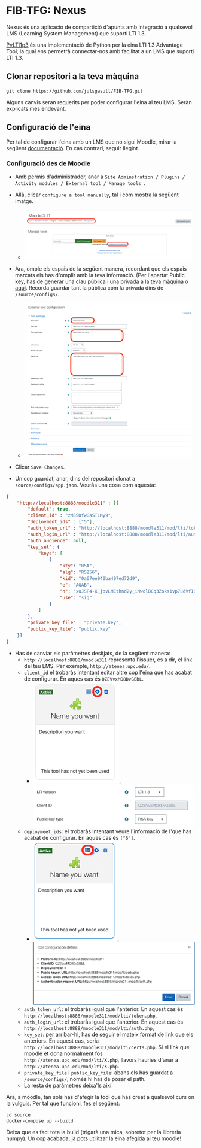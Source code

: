 #  FIB-TFG: Nexus

Nexus és una aplicació de compartició d'apunts amb integració a qualsevol LMS (Learning System Management) que suporti LTI 1.3.

[PyLTI1p3](https://github.com/dmitry-viskov/pylti1.3) és una implementació de Python per la eina LTI 1.3 Advantage Tool, la qual ens permetrà connectar-nos amb facilitat a un LMS que suporti LTI 1.3.
## Clonar repositori a la teva màquina
```ssh
git clone https://github.com/julsgasull/FIB-TFG.git
```
Alguns canvis seran requerits per poder configurar l'eina al teu LMS. Seràn explicats més endevant.

## Configuració de l'eina
Per tal de configurar l'eina amb un LMS que no sigui Moodle, mirar la següent [documentació](https://github.com/dmitry-viskov/pylti1.3-django-example/blob/master/README.rst). En cas contrari, seguir llegint.

### Configuració des de Moodle
* Amb permís d'administrador, anar a `Site Adminstration / Plugins / Activity modules / External tool / Manage tools `.
* Allà, clicar `configure a tool manually`, tal i com mostra la següent imatge.
  * ![moodle add tool manually](./images/moodle_add_tool_manually.png)
* Ara, omple els espais de la següent manera, recordant que els espais marcats els has d'omplir amb la teva informació. (Per l'apartat Public key, has de generar una clau pública i una privada a la teva màquina o [aquí](https://cryptotools.net/rsagen). Recorda guardar tant la pública com la privada dins de `/source/configs/`.
  * ![moodle external tool configuration](./images/external_tool_configuration.png)
* Clicar `Save Changes`.

* Un cop guardat, anar, dins del repositori clonat a `source/configs/app.json`. Veuràs una cosa com aquesta:
```json
{
    "http://localhost:8888/moodle311" : [{
        "default": true,
        "client_id" : "zM5SDfwGaSTLMy9",
        "deployment_ids" : ["5"],
        "auth_token_url" : "http://localhost:8888/moodle311/mod/lti/token.php",
        "auth_login_url" : "http://localhost:8888/moodle311/mod/lti/auth.php",
        "auth_audience": null,
        "key_set": {
            "keys": [
                {
                    "kty": "RSA",
                    "alg": "RS256",
                    "kid": "0a67ee940ba497ed72d9",
                    "e": "AQAB",
                    "n": "xuJSF4-X_jovLMEthnd2y_iMwolDCq3Zoks1vp7udVfIDIgApi5qq3F7Wt76n7JBakNtOK7L6F2O1B1qYAxdQXkCQoJdLszaYUR4i5vs01dza29EbFWA4_8-fStPTTxJe-uHFq0apkMbEKOFI75nI8P63KVmIJnahbOS_TzMLd9a8aBndGvuLcLdL68ae3AbJ9yHkmNhAoUn_3eDrmVRVSQW8SvVFimV579mDKk3iZFk42IOZELUkXHfI3gqKtgbgIgKa8Y_0MbDuTFJusm-jupYT-82JaA1DH3YS9Y0lzfPRct51YPdwUuYUwV_HzLAvAr2mAIVP9gzfRS6ZGYFOQ",
                    "use": "sig"
                }
            ]
        },
        "private_key_file" : "private.key",
        "public_key_file": "public.key"
    }]
}
```
* Has de canviar els paràmetres desitjats, de la següent manera:
  * `http://localhost:8888/moodle311` representa l'issuer, és a dir, el link del teu LMS. Per exemple, `http://atenea.upc.edu/`.
  * `client_id` el trobaràs intentant editar altre cop l'eina que has acabat de configurar. En aques cas és `QZEVvxMO8DvGBbL`.
    * ![get client id 1](./images/get_client_id_1.png), ![et client id 2](./images/get_client_id_2.png)
  * `deploymeet_ids`: el trobaràs intentant veure l'informació de l'que has acabat de configurar. En aques cas és `["6"]`.
    *  ![get deployment info](./images/get_deployment_info.png), ![tool configuration details](./images/tool_configuration_details.png)
  *  `auth_token_url`: el trobaràs igual que l'anterior. En aquest cas és `http://localhost:8888/moodle311/mod/lti/token.php`,
  *  `auth_login_url`: el trobaràs igual que l'anterior. En aquest cas és `http://localhost:8888/moodle311/mod/lti/auth.php`,
  *  `key_set`: per arribar-hi, has de seguir el mateix format de link que els anteriors. En aquest cas, seria `http://localhost:8888/moodle311/mod/lti/certs.php`. Si el link que moodle et dona normalment fos `http://atenea.upc.edu/mod/lti/X.php`, llavors hauries d'anar a `http://atenea.upc.edu/mod/lti/X.php`.
  *  `private_key_file` i `public_key_file`: abans els has guardat a `/source/configs/`, només hi has de posar el path.
  *  La resta de paràmetres deixa'ls així.

Ara, a moodle, tan sols has d'afegir la tool que has creat a qualsevol curs on la vulguis. Per tal que funcioni, fes el següent:
```ssh
cd source
docker-compose up --build
```
Deixa que es faci tota la build (trigarà una mica, sobretot per la llibreria numpy). Un cop acabada, ja pots utilitzar la eina afegida al teu moodle!